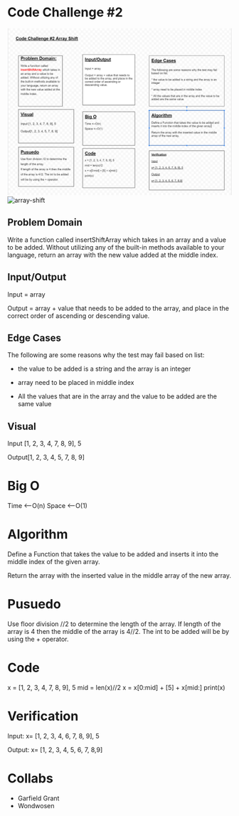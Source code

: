 # Code Challenge #2

![Whiteboard](./array_shift.png)
![array-shift](https://user-images.githubusercontent.com/70992980/121634702-e80c5100-ca39-11eb-958d-13bd3fdf8555.PNG)


## Problem Domain
Write a function called insertShiftArray which takes in an array and a value to be added. Without utilizing any of the built-in methods available to your language, return an array with the new value added at the middle index.

## Input/Output
Input = array

Output = array + value that needs to be added to the array, and place in the correct order of ascending or descending value.

## Edge Cases
The following are some reasons why the test may fail based on list:

* the value to be added is a string and the array is an integer

* array need to be placed in middle index

* All the values that are in the array and the value to be added are the same value

## Visual
Input [1, 2, 3, 4, 7, 8, 9], 5

Output[1, 2, 3, 4, 5, 7, 8, 9]

# Big O
Time <--O(n)
Space <--O(1)

# Algorithm
Define a Function that takes the value to be added and inserts it into the middle index of the given array.

Return the array with the inserted value in the middle array of the new array.

# Pusuedo
Use floor division //2 to determine the length of the array.
If length of the array is 4 then the middle of the array is 4//2. The int to be added will be by using the + operator.

# Code
x = [1, 2, 3, 4, 7, 8, 9], 5
mid = len(x)//2
x = x[0:mid] + [5] + x[mid:]
print(x)

# Verification
Input:
x= [1, 2, 3, 4, 6, 7, 8, 9], 5

Output:
x= [1, 2, 3, 4, 5, 6, 7, 8,9]

# Collabs
- Garfield Grant
- Wondwosen 

